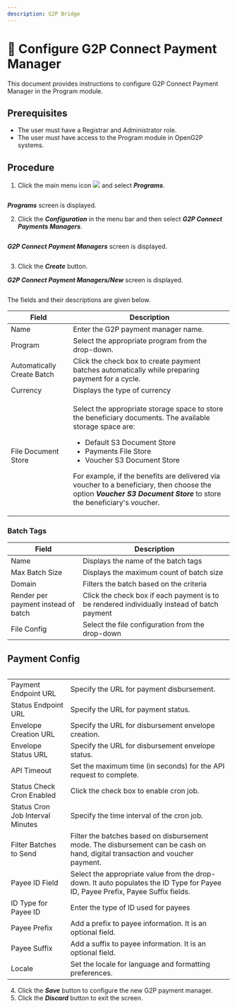 ```yaml
---
description: G2P Bridge
---
```


# 📔 Configure G2P Connect Payment Manager

This document provides instructions to configure G2P Connect Payment Manager in the Program module.

## Prerequisites

* The user must have a Registrar and Administrator role.
* The user must have access to the Program module in OpenG2P systems.

## Procedure

1. Click the main menu icon ![](../../.gitbook/assets/main-menu.png) and select _**Programs**_.

<figure><img src="../../.gitbook/assets/menu-program (1).png" alt=""><figcaption></figcaption></figure>

_**Programs**_ screen is displayed.

2. Click the _**Configuration**_ in the menu bar and then select _**G2P Connect Payments Managers**_.

<figure><img src="../../.gitbook/assets/g2p-connect-payment-mngrs.png" alt=""><figcaption></figcaption></figure>

_**G2P Connect Payment Managers**_ screen is displayed.

<figure><img src="../../.gitbook/assets/g2p-connect-payment-mngrs-screen.png" alt=""><figcaption></figcaption></figure>

3. Click the _**Create**_ button.

_**G2P Connect Payment Managers/New**_ screen is displayed.

<figure><img src="../../.gitbook/assets/g2p-connect-payment-mngrs-new.png" alt=""><figcaption></figcaption></figure>

The fields and their descriptions are given below.

| Field                      | Description                                                                                                                                                                                                                                                                                                                                                                                                                |
| -------------------------- | -------------------------------------------------------------------------------------------------------------------------------------------------------------------------------------------------------------------------------------------------------------------------------------------------------------------------------------------------------------------------------------------------------------------------- |
| Name                       | Enter the G2P payment manager name.                                                                                                                                                                                                                                                                                                                                                                                        |
| Program                    | Select the appropriate program from the drop-down.                                                                                                                                                                                                                                                                                                                                                                         |
| Automatically Create Batch | Click the check box to create payment batches automatically while preparing payment for a cycle.                                                                                                                                                                                                                                                                                                                           |
| Currency                   | Displays the type of currency                                                                                                                                                                                                                                                                                                                                                                                              |
| File Document Store        | <p>Select the appropriate storage space to store the beneficiary documents. The available storage space are: </p><ul><li>Default S3 Document Store</li><li>Payments File Store</li><li>Voucher S3 Document Store</li></ul><p>For example, if the benefits are delivered via voucher to a beneficiary, then choose the option <em><strong>Voucher S3 Document Store</strong></em> to store the beneficiary's voucher.  </p> |

### Batch Tags

| Field                               | Description                                                                                 |
| ----------------------------------- | ------------------------------------------------------------------------------------------- |
| Name                                | Displays the name of the batch tags                                                         |
| Max Batch Size                      | Displays the maximum count of batch size                                                    |
| Domain                              | Filters the batch based on the criteria                                                     |
| Render per payment instead of batch | Click the check box if each payment is to be rendered individually instead of batch payment |
| File Config                         | Select the file configuration from the drop-down                                            |

## Payment Config



<figure><img src="../../.gitbook/assets/Screenshot 2024-10-28 at 4.36.14 PM.png" alt=""><figcaption></figcaption></figure>

|                                  |                                                                                                                                 |
| -------------------------------- | ------------------------------------------------------------------------------------------------------------------------------- |
| Payment Endpoint URL             | Specify the URL for payment disbursement.                                                                                       |
| Status Endpoint URL              | Specify the URL for payment status.                                                                                             |
| Envelope Creation URL            | Specify the URL for disbursement envelope creation.                                                                             |
| Envelope Status URL              | Specify the URL for disbursement envelope status.                                                                               |
| API Timeout                      | Set the maximum time (in seconds) for the API request to complete.                                                              |
| Status Check Cron Enabled        | Click the check box to enable cron job.                                                                                         |
| Status Cron Job Interval Minutes | Specify the time interval of the cron job.                                                                                      |
| Filter Batches to Send           | Filter the batches based on disbursement mode. The disbursement can be cash on hand, digital transaction and voucher payment.   |
| Payee ID Field                   | Select the appropriate value from the drop-down. It auto populates the ID Type for Payee ID, Payee Prefix, Payee Suffix fields. |
| ID Type for Payee ID             | Enter the type of ID used for payees                                                                                            |
| Payee Prefix                     | Add a prefix to payee information. It is an optional field.                                                                     |
| Payee Suffix                     | Add a suffix to payee information. It is an optional field.                                                                     |
| Locale                           | Set the locale for language and formatting preferences.                                                                         |

4. Click the _**Save**_ button to configure the new G2P payment manager.
5. Click the _**Discard**_ button to exit the screen.
